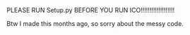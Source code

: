 PLEASE RUN Setup.py BEFORE YOU RUN ICO!!!!!!!!!!!!!!!!!!!

Btw I made this months ago, so sorry about the messy code.
